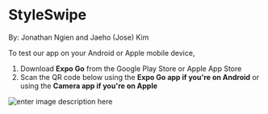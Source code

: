 # StyleSwipe

By: Jonathan Ngien and Jaeho (Jose) Kim

To test our app on your Android or Apple mobile device,

1. Download **Expo Go** from the Google Play Store or Apple App Store
2. Scan the QR code below using the **Expo Go app if you're on Android** or using the **Camera app if you're on Apple**

![enter image description here](https://qr.expo.dev/eas-update?slug=exp&projectId=42552b07-7571-4e84-9f16-7950731d19d3&groupId=f0ab567b-a6ed-4eb0-b0f6-63f7e516844a)
